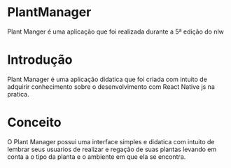 # PlantManager
 Plant Manger é uma aplicação que foi realizada durante a 5ª edição do nlw
# Introdução
 Plant Manager é uma aplicação didatica que foi criada com intuito de adquirir conhecimento sobre o desenvolvimento com React Native js na pratica.
# Conceito 
 O Plant Manager possui uma interface simples e didatica com intuito de lembrar seus usuarios de realizar e regação de suas plantas levando em conta a 
 o tipo da planta e o ambiente em que ela se encontra. 
 
